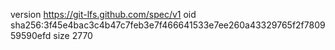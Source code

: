 version https://git-lfs.github.com/spec/v1
oid sha256:3f45e4bac3c4b47c7feb3e7f466641533e7ee260a43329765f2f780959590efd
size 2770
